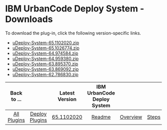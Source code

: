 
# IBM UrbanCode Deploy System - Downloads

To download the plug-in, click the following version-specific links.
- [uDeploy-System-65.1102020.zip](https://raw.githubusercontent.com/UrbanCode/IBM-UCD-PLUGINS/main/files/uDeploy-System/uDeploy-System-65.1102020.zip)
- [uDeploy-System-65.1026774.zip](https://raw.githubusercontent.com/UrbanCode/IBM-UCD-PLUGINS/main/files/uDeploy-System/uDeploy-System-65.1026774.zip)
- [uDeploy-System-64.974584.zip](https://raw.githubusercontent.com/UrbanCode/IBM-UCD-PLUGINS/main/files/uDeploy-System/uDeploy-System-64.974584.zip)
- [uDeploy-System-64.959380.zip](https://raw.githubusercontent.com/UrbanCode/IBM-UCD-PLUGINS/main/files/uDeploy-System/uDeploy-System-64.959380.zip)
- [uDeploy-System-63.895370.zip](https://raw.githubusercontent.com/UrbanCode/IBM-UCD-PLUGINS/main/files/uDeploy-System/uDeploy-System-63.895370.zip)
- [uDeploy-System-63.869092.zip](https://raw.githubusercontent.com/UrbanCode/IBM-UCD-PLUGINS/main/files/uDeploy-System/uDeploy-System-63.869092.zip)
- [uDeploy-System-62.786830.zip](https://raw.githubusercontent.com/UrbanCode/IBM-UCD-PLUGINS/main/files/uDeploy-System/uDeploy-System-62.786830.zip)

|Back to ...||Latest Version|IBM UrbanCode Deploy System |||
| :---: | :---: | :---: | :---: | :---: | :---: |
|[All Plugins](../../index.md)|[Deploy Plugins](../README.md)|[65.1102020](https://raw.githubusercontent.com/UrbanCode/IBM-UCD-PLUGINS/main/files/uDeploy-System/uDeploy-System-65.1102020.zip)|[Readme](README.md)|[Overview](overview.md)|[Steps](steps.md)|
